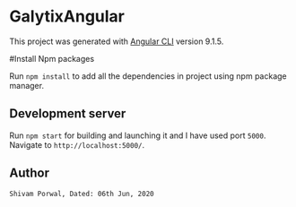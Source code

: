 # GalytixAngular

This project was generated with [Angular CLI](https://github.com/angular/angular-cli) version 9.1.5.

#Install Npm packages

Run `npm install` to add all the dependencies in project using npm package manager.

## Development server

Run `npm start` for building and launching it and I have used port `5000`. Navigate to `http://localhost:5000/`. 

## Author

`Shivam Porwal, Dated: 06th Jun, 2020`

